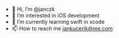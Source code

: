 - 👋 Hi, I’m @janczk
- 👀 I’m interested in iOS development
- 🌱 I’m currently learning swift in xcode
- 📫 How to reach me jankucerik@me.com

<!---
janczk/janczk is a ✨ special ✨ repository because its `README.md` (this file) appears on your GitHub profile.
You can click the Preview link to take a look at your changes.
--->
